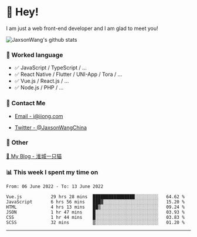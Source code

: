 # 👋 Hey!

I am just a web front-end developer and I am glad to meet you!

![JaxsonWang's github stats](https://github-readme-stats.vercel.app/api?username=JaxsonWang&&show_icons=true&&title_color=1abc9c&&icon_color=1abc9c)


### 📝 Worked language

- ✅ JavaScript / TypeScript / ...
- ✅ React Native / Flutter / UNI-App / Tora / ...
- ✅ Vue.js / React.js / ...
- ✅ Node.js / PHP / ...

### 📮 Contact Me

- [Email - i@iiong.com](mailto:i@iiong.com)

- [Twitter - @JaxsonWangChina](https://twitter.com/JaxsonWangChina)

### 🤪 Other

[📌 My Blog - 淮城一只猫](https://iiong.com)

### 📊 This week I spent my time on

<!--START_SECTION:waka-->

```text
From: 06 June 2022 - To: 13 June 2022

Vue.js           29 hrs 28 mins  ████████████████░░░░░░░░░   64.62 %
JavaScript       6 hrs 56 mins   ███▓░░░░░░░░░░░░░░░░░░░░░   15.20 %
HTML             4 hrs 13 mins   ██▒░░░░░░░░░░░░░░░░░░░░░░   09.24 %
JSON             1 hr 47 mins    █░░░░░░░░░░░░░░░░░░░░░░░░   03.93 %
CSS              1 hr 44 mins    █░░░░░░░░░░░░░░░░░░░░░░░░   03.83 %
SCSS             32 mins         ▒░░░░░░░░░░░░░░░░░░░░░░░░   01.20 %
```

<!--END_SECTION:waka-->

---
